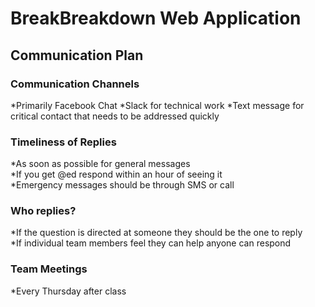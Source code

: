 # BreakBreakdown Web Application #
  
## Communication Plan ##  
  
### Communication Channels ###  
*Primarily Facebook Chat
*Slack for technical work
*Text message for critical contact that needs to be addressed quickly
### Timeliness of Replies ###  
*As soon as possible for general messages  
*If you get @ed respond within an hour of seeing it  
*Emergency messages should be through SMS or call
### Who replies? ###  
*If the question is directed at someone they should be the one to reply  
*If individual team members feel they can help anyone can respond
### Team Meetings ###  
*Every Thursday after class
